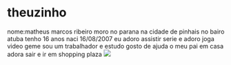 # theuzinho
nome:matheus marcos ribeiro
moro no parana na cidade de pinhais no bairo atuba 
tenho 16 anos 
naci 16/08/2007
eu adoro assistir serie e adoro joga video geme 
sou um trabalhador  e estudo gosto de ajuda o meu pai em casa 
adora sair e ir em shopping plaza 
![](https://media.tenor.com/wciT7jbJwNEAAAAi/anime-gaming.gif)

